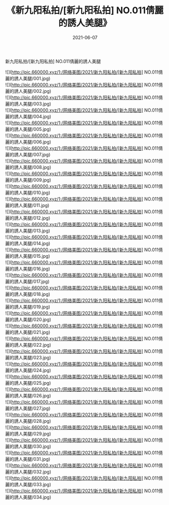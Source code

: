 ﻿---
layout: post
title:  《新九阳私拍/[新九阳私拍] NO.011倩麗的誘人美腿》
date:   2021-06-07
img: http://pic.660000.xyz/1:/网络美图/2021/新九阳私拍/[新九阳私拍] NO.011倩麗的誘人美腿/000.jpg
categories: [美女, 清纯, 唯美]
---

新九阳私拍/[新九阳私拍] NO.011倩麗的誘人美腿

 ![](http://pic.660000.xyz/1:/网络美图/2021/新九阳私拍/[新九阳私拍] NO.011倩麗的誘人美腿/001.jpg) <br>![](http://pic.660000.xyz/1:/网络美图/2021/新九阳私拍/[新九阳私拍] NO.011倩麗的誘人美腿/002.jpg) <br>![](http://pic.660000.xyz/1:/网络美图/2021/新九阳私拍/[新九阳私拍] NO.011倩麗的誘人美腿/003.jpg) <br>![](http://pic.660000.xyz/1:/网络美图/2021/新九阳私拍/[新九阳私拍] NO.011倩麗的誘人美腿/004.jpg) <br>![](http://pic.660000.xyz/1:/网络美图/2021/新九阳私拍/[新九阳私拍] NO.011倩麗的誘人美腿/005.jpg) <br>![](http://pic.660000.xyz/1:/网络美图/2021/新九阳私拍/[新九阳私拍] NO.011倩麗的誘人美腿/006.jpg) <br>![](http://pic.660000.xyz/1:/网络美图/2021/新九阳私拍/[新九阳私拍] NO.011倩麗的誘人美腿/007.jpg) <br>![](http://pic.660000.xyz/1:/网络美图/2021/新九阳私拍/[新九阳私拍] NO.011倩麗的誘人美腿/008.jpg) <br>![](http://pic.660000.xyz/1:/网络美图/2021/新九阳私拍/[新九阳私拍] NO.011倩麗的誘人美腿/009.jpg) <br>![](http://pic.660000.xyz/1:/网络美图/2021/新九阳私拍/[新九阳私拍] NO.011倩麗的誘人美腿/010.jpg) <br>![](http://pic.660000.xyz/1:/网络美图/2021/新九阳私拍/[新九阳私拍] NO.011倩麗的誘人美腿/011.jpg) <br>![](http://pic.660000.xyz/1:/网络美图/2021/新九阳私拍/[新九阳私拍] NO.011倩麗的誘人美腿/012.jpg) <br>![](http://pic.660000.xyz/1:/网络美图/2021/新九阳私拍/[新九阳私拍] NO.011倩麗的誘人美腿/013.jpg) <br>![](http://pic.660000.xyz/1:/网络美图/2021/新九阳私拍/[新九阳私拍] NO.011倩麗的誘人美腿/014.jpg) <br>![](http://pic.660000.xyz/1:/网络美图/2021/新九阳私拍/[新九阳私拍] NO.011倩麗的誘人美腿/015.jpg) <br>![](http://pic.660000.xyz/1:/网络美图/2021/新九阳私拍/[新九阳私拍] NO.011倩麗的誘人美腿/016.jpg) <br>![](http://pic.660000.xyz/1:/网络美图/2021/新九阳私拍/[新九阳私拍] NO.011倩麗的誘人美腿/017.jpg) <br>![](http://pic.660000.xyz/1:/网络美图/2021/新九阳私拍/[新九阳私拍] NO.011倩麗的誘人美腿/018.jpg) <br>![](http://pic.660000.xyz/1:/网络美图/2021/新九阳私拍/[新九阳私拍] NO.011倩麗的誘人美腿/019.jpg) <br>![](http://pic.660000.xyz/1:/网络美图/2021/新九阳私拍/[新九阳私拍] NO.011倩麗的誘人美腿/020.jpg) <br>![](http://pic.660000.xyz/1:/网络美图/2021/新九阳私拍/[新九阳私拍] NO.011倩麗的誘人美腿/021.jpg) <br>![](http://pic.660000.xyz/1:/网络美图/2021/新九阳私拍/[新九阳私拍] NO.011倩麗的誘人美腿/022.jpg) <br>![](http://pic.660000.xyz/1:/网络美图/2021/新九阳私拍/[新九阳私拍] NO.011倩麗的誘人美腿/023.jpg) <br>![](http://pic.660000.xyz/1:/网络美图/2021/新九阳私拍/[新九阳私拍] NO.011倩麗的誘人美腿/024.jpg) <br>![](http://pic.660000.xyz/1:/网络美图/2021/新九阳私拍/[新九阳私拍] NO.011倩麗的誘人美腿/025.jpg) <br>![](http://pic.660000.xyz/1:/网络美图/2021/新九阳私拍/[新九阳私拍] NO.011倩麗的誘人美腿/026.jpg) <br>![](http://pic.660000.xyz/1:/网络美图/2021/新九阳私拍/[新九阳私拍] NO.011倩麗的誘人美腿/027.jpg) <br>![](http://pic.660000.xyz/1:/网络美图/2021/新九阳私拍/[新九阳私拍] NO.011倩麗的誘人美腿/028.jpg) <br>![](http://pic.660000.xyz/1:/网络美图/2021/新九阳私拍/[新九阳私拍] NO.011倩麗的誘人美腿/029.jpg) <br>![](http://pic.660000.xyz/1:/网络美图/2021/新九阳私拍/[新九阳私拍] NO.011倩麗的誘人美腿/030.jpg) <br>![](http://pic.660000.xyz/1:/网络美图/2021/新九阳私拍/[新九阳私拍] NO.011倩麗的誘人美腿/031.jpg) <br>![](http://pic.660000.xyz/1:/网络美图/2021/新九阳私拍/[新九阳私拍] NO.011倩麗的誘人美腿/032.jpg) <br>![](http://pic.660000.xyz/1:/网络美图/2021/新九阳私拍/[新九阳私拍] NO.011倩麗的誘人美腿/033.jpg) <br>![](http://pic.660000.xyz/1:/网络美图/2021/新九阳私拍/[新九阳私拍] NO.011倩麗的誘人美腿/034.jpg) <br>